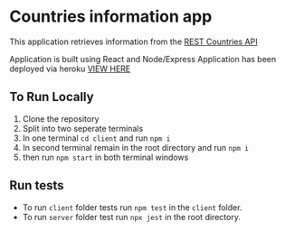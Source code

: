 # Countries information app 
This application retrieves information from the [REST Countries API](https://restcountries.com/) 

Application is built using React and Node/Express
Application has been deployed via heroku [VIEW HERE](https://countries-information.herokuapp.com/)

## To Run Locally
1. Clone the repository
2. Split into two seperate terminals
3. In one terminal `cd client` and run `npm i`
4. In second terminal remain in the root directory and run `npm i`
5. then run `npm start` in both terminal windows

## Run tests
- To run `client` folder tests run `npm test` in the `client` folder.
- To run `server` folder test run `npx jest` in the root directory. 